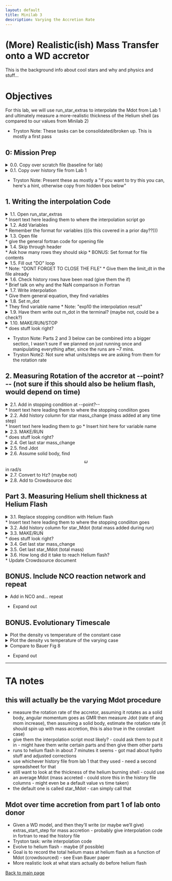 ```yaml
---
layout: default
title: Minilab 3
description: Varying the Accretion Rate
---
```


# (More) Realistic(ish) Mass Transfer onto a WD accretor

This is the background info about cool stars and why and physics and stuff... 

# Objectives

For this lab, we will use run_star_extras to interpolate the Mdot from Lab 1 and ultimately measure a more-realistic thickness of the Helium shell (as compared to our values from Minilab 2)

* Tryston Note: These tasks can be consolidated/broken up. This is mostly a first pass
## 0: Mission Prep
<task><details><summary> 0.0. Copy over scratch file (baseline for lab)</summary></details></task>
<task><details><summary> 0.1. Copy over history file from Lab 1</summary></details></task>

* Tryston Note: Present these as mostly a "if you want to try this you can, here's a hint, otherwise copy from hidden box below"
## 1. Writing the interpolation Code
<task><details><summary> 1.1. Open run_star_extras</summary></details></task>
    * Insert text here leading them to where the interpolation script go
<task><details><summary> 1.2. Add Variables</summary></details></task>
    * Remember the format for variables (((is this covered in a prior day??)))
<task><details><summary> 1.3. Open file</summary></details></task>
    * give the general fortran code for opening file
<task><details><summary> 1.4. Skip through header</summary></details></task>
    * Ask how many rows they should skip
	* BONUS: Set format for file contents 
<task><details><summary> 1.5. Fill out "DO" loop</summary></details></task>
    * Note: "DONT FORGET TO CLOSE THE FILE"
    * Give them the limit_dt in the file already
<task><details><summary> 1.6. Check history rows have been read (give them the if)</summary></details></task>
    * Brief talk on why and the NaN comparison in Fortran
<task><details><summary> 1.7. Write interpolation</summary></details></task>
    * Give them general equation, they find variables
<task><details><summary> 1.8. Set m_dot </summary></details></task>
	* They find variable name
	* Note: "exp10 the interpolation result"
<task><details><summary> 1.9. Have them write out m_dot in the terminal? (maybe not, could be a check?)</summary></details></task>
<task><details><summary> 1.10. MAKE/RUN/STOP</summary></details></task>
    * does stuff look right?

* Tryston Note: Parts 2 and 3 below can be combined into a bigger section, I wasn't sure if we planned on just running once and manipulating everything after, since the runs are ~7 mins. 
* Tryston Note2: Not sure what units/steps we are asking from them for the rotation rate
## 2. Measuring Rotation of the accretor at --point?-- (not sure if this should also be helium flash, would depend on time)
<task><details><summary> 2.1. Add in stopping condition at --point?-- </summary></details></task>
    * Insert text here leading them to where the stopping condiiton goes
<task><details><summary> 2.2. Add history column for star mass_change (mass added at any time step)</summary></details></task>
    * Insert text here leading them to go
    * Insert hint here for variable name
<task><details><summary> 2.3. MAKE/RUN</summary></details></task>
    * does stuff look right?
<task><details><summary> 2.4. Get last star mass_change</summary></details></task>
<task><details><summary> 2.5. find Jdot</summary></details></task>
<task><details><summary> 2.6. Assume solid body, find $$\omega$$ in rad/s</summary></details></task>
<task><details><summary> 2.7. Convert to Hz? (maybe not)</summary></details></task>
<task><details><summary> 2.8. Add to Crowdsource doc</summary></details></task>


## Part 3. Measuring Helium shell thickness at Helium Flash
<task><details><summary> 3.1. Replace stopping condition with Helium flash</summary></details></task>
    * Insert text here leading them to where the stopping condiiton goes
<task><details><summary> 3.2. Add history column for star_Mdot (total mass added during run)</summary></details></task>
<task><details><summary> 3.3. MAKE/RUN</summary></details></task>
    * does stuff look right?
<task><details><summary> 3.4. Get last star mass_change</summary></details></task>
<task><details><summary> 3.5. Get last star_Mdot (total mass)</summary></details></task>
<task><details><summary> 3.6. How long did it take to reach Helium flash?</summary></details></task>
    * Update Crowdsource document


## BONUS. Include NCO reaction network and repeat
<task><details><summary>Add in NCO and... repeat</summary></details></task>
* Expand out

## BONUS. Evolutionary Timescale
<task><details><summary>Plot the density vs temperature of the constant case</summary></details></task>
<task><details><summary>Plot the density vs temperature of the varying case</summary></details></task>
<task><details><summary>Compare to Bauer Fig 8</summary></details></task>
* Expand out


* * *

# TA notes

## this will actually be the varying Mdot procedure
* measure the rotation rate of the accretor, assuming it rotates as a solid body, angular momentum goes as GMR then measure Jdot (rate of ang mom increase), then assuming a solid body, estimate the rotation rate (it should spin up with mass accretion, this is also true in the constant case)
* give them the interpolation script most likely? - could ask them to put it in - might have them write certain parts and then give them other parts
* runs to helium flash in about 7 minutes it seems - got mad about hydro stuff and adjusted corrections
* use whichever history file from lab 1 that they used - need a second spreadsheet for that
* still want to look at the thickness of the helium burning shell - could use an average Mdot (mass accreted - could store this in the history file columns - might even be a default value vs time taken)
* the default one is called star_Mdot - can simply call that


## Mdot over time accretion from part 1 of lab onto donor
* Given a WD model, and then they’ll write (or maybe we’ll give) extras_start_step for mass accretion - probably give interpolation code in fortran to read the history file
* Tryston task: write interpolation code
* Evolve to helium flash - maybe (if possible)
* Goal is to record the total helium mass at helium flash as a function of Mdot (crowdsourced) - see Evan Bauer paper
* More realistic look at what stars actually do before helium flash


[Back to main page](./)